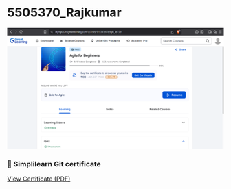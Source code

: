 # 5505370_Rajkumar
![My Screenshot](screenshot.png)

### 📄 Simplilearn Git certificate  
[View Certificate (PDF)](https://github.com/RajKumar9066/5505370_Rajkumar/raw/main/Git/git%20certificate.pdf)
